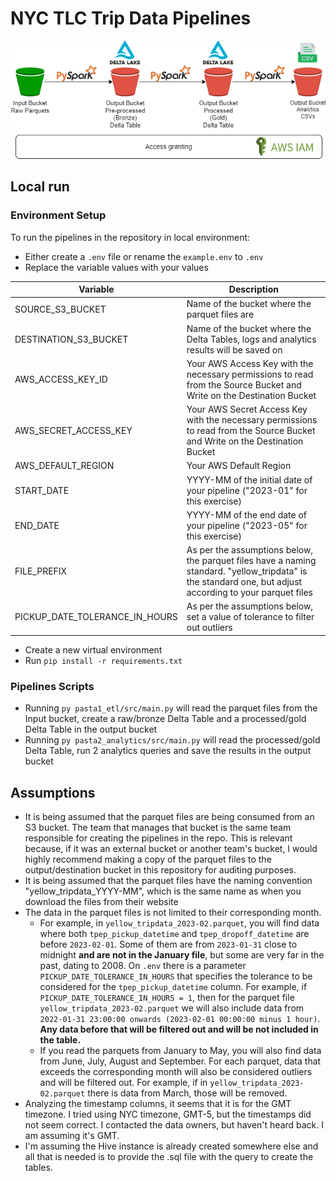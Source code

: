 # NYC TLC Trip Data Pipelines
![nyc_trip_record_pipeline](nyc_trip_record_pipeline.png)

## Local run

### Environment Setup
To run the pipelines in the repository in local environment:

- Either create a `.env` file or rename the `example.env` to `.env`
- Replace the variable values with your values

| Variable    | Description |
| -------- | ------- |
| SOURCE_S3_BUCKET  | Name of the bucket where the parquet files are |
| DESTINATION_S3_BUCKET | Name of the bucket where the Delta Tables, logs and analytics results will be saved on |
| AWS_ACCESS_KEY_ID    | Your AWS Access Key with the necessary permissions to read from the Source Bucket and Write on the Destination Bucket |
| AWS_SECRET_ACCESS_KEY    | Your AWS Secret Access Key with the necessary permissions to read from the Source Bucket and Write on the Destination Bucket  |
| AWS_DEFAULT_REGION    | Your AWS Default Region |
| START_DATE    | YYYY-MM of the initial date of your pipeline ("2023-01" for this exercise) |
| END_DATE    | YYYY-MM of the end date of your pipeline ("2023-05" for this exercise)    |
| FILE_PREFIX    | As per the assumptions below, the parquet files have a naming standard. "yellow_tripdata" is the standard one, but adjust according to your parquet files |
| PICKUP_DATE_TOLERANCE_IN_HOURS    | As per the assumptions below, set a value of tolerance to filter out outliers |

- Create a new virtual environment
- Run `pip install -r requirements.txt`

### Pipelines Scripts
- Running `py pasta1_etl/src/main.py` will read the parquet files from the Input bucket, create a raw/bronze Delta Table and a processed/gold Delta Table in the output bucket
- Running `py pasta2_analytics/src/main.py` will read the processed/gold Delta Table, run 2 analytics queries and save the results in the output bucket

## Assumptions
- It is being assumed that the parquet files are being consumed from an S3 bucket. The team that manages that bucket is the same team responsible for creating the pipelines in the repo. This is relevant because, if it was an external bucket or another team's bucket, I would highly recommend making a copy of the parquet files to the output/destination bucket in this repository for auditing purposes.
- It is being assumed that the parquet files have the naming convention "yellow_tripdata_YYYY-MM", which is the same name as when you download the files from their website
- The data in the parquet files is not limited to their corresponding month. 
    - For example, in `yellow_tripdata_2023-02.parquet`, you will find data where both `tpep_pickup_datetime` and `tpep_dropoff_datetime` are before `2023-02-01`. Some of them are from `2023-01-31` close to midnight **and are not in the January file**, but some are very far in the past, dating to 2008. On `.env` there is a parameter `PICKUP_DATE_TOLERANCE_IN_HOURS` that specifies the tolerance to be considered for the `tpep_pickup_datetime` column. For example, if `PICKUP_DATE_TOLERANCE_IN_HOURS = 1`, then for the parquet file `yellow_tripdata_2023-02.parquet` we will also include data from `2022-01-31 23:00:00 onwards (2023-02-01 00:00:00 minus 1 hour)`. **Any data before that will be filtered out and will be not included in the table.**
    - If you read the parquets from January to May, you will also find data from June, July, August and September. For each parquet, data that exceeds the corresponding month will also be considered outliers and will be filtered out. For example, if in `yellow_tripdata_2023-02.parquet` there is data from March, those will be removed.
- Analyzing the timestamp columns, it seems that it is for the GMT timezone. I tried using NYC timezone, GMT-5, but the timestamps did not seem correct. I contacted the data owners, but haven't heard back. I am assuming it's GMT.
- I'm assuming the Hive instance is already created somewhere else and all that is needed is to provide the .sql file with the query to create the tables.